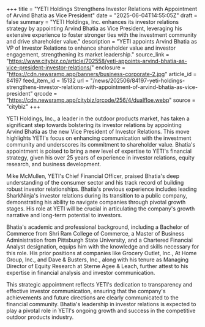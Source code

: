 +++
title = "YETI Holdings Strengthens Investor Relations with Appointment of Arvind Bhatia as Vice President"
date = "2025-06-04T14:55:05Z"
draft = false
summary = "YETI Holdings, Inc. enhances its investor relations strategy by appointing Arvind Bhatia as Vice President, leveraging his extensive experience to foster stronger ties with the investment community and drive shareholder value."
description = "YETI appoints Arvind Bhatia as VP of Investor Relations to enhance shareholder value and investor engagement, strengthening its market leadership."
source_link = "https://www.citybiz.co/article/702558/yeti-appoints-arvind-bhatia-as-vice-president-investor-relations/"
enclosure = "https://cdn.newsramp.app/banners/business-corporate-2.jpg"
article_id = 84197
feed_item_id = 15132
url = "/news/202506/84197-yeti-holdings-strengthens-investor-relations-with-appointment-of-arvind-bhatia-as-vice-president"
qrcode = "https://cdn.newsramp.app/citybiz/qrcode/256/4/dualfIoe.webp"
source = "citybiz"
+++

<p>YETI Holdings, Inc., a leader in the outdoor products market, has taken a significant step towards bolstering its investor relations by appointing Arvind Bhatia as the new Vice President of Investor Relations. This move highlights YETI's focus on enhancing communication with the investment community and underscores its commitment to shareholder value. Bhatia's appointment is poised to bring a new level of expertise to YETI's financial strategy, given his over 25 years of experience in investor relations, equity research, and business development.</p><p>Mike McMullen, YETI's Chief Financial Officer, praised Bhatia's deep understanding of the consumer sector and his track record of building robust investor relationships. Bhatia's previous experience includes leading SharkNinja's investor relations during its transition to a public company, demonstrating his ability to navigate companies through pivotal growth stages. His role at YETI will be crucial in articulating the company's growth narrative and long-term potential to investors.</p><p>Bhatia's academic and professional background, including a Bachelor of Commerce from Shri Ram College of Commerce, a Master of Business Administration from Pittsburgh State University, and a Chartered Financial Analyst designation, equips him with the knowledge and skills necessary for this role. His prior positions at companies like Grocery Outlet, Inc., At Home Group, Inc., and Dave & Busters, Inc., along with his tenure as Managing Director of Equity Research at Sterne Agee & Leach, further attest to his expertise in financial analysis and investor communication.</p><p>This strategic appointment reflects YETI's dedication to transparency and effective investor communication, ensuring that the company's achievements and future directions are clearly communicated to the financial community. Bhatia's leadership in investor relations is expected to play a pivotal role in YETI's ongoing growth and success in the competitive outdoor products industry.</p>